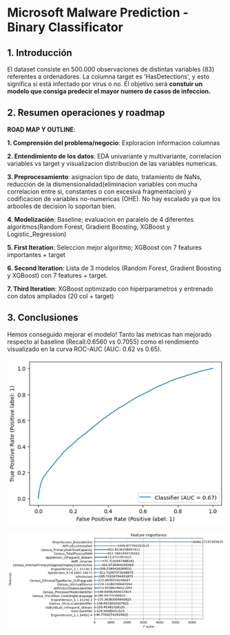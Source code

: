# Microsoft Malware Prediction - Binary Classificator

## **1. Introducción**
El dataset consiste en 500.000 observaciones de distintas variables (83) referentes a ordenadores. La columna target es 'HasDetections', y esto significa si está infectado por virus o no. El objetivo será **constuir un modelo que consiga predecir el mayor numero de casos de infeccion.**

## **2. Resumen operaciones y roadmap**

**ROAD MAP Y OUTLINE**: 

**1. Comprensión del problema/negocio**: Exploracion informacion columnas
    
**2. Entendimiento de los datos**: EDA univariante y multivariante, correlacion variables vs target y visualizacion distribucion de las variables numericas.
    
**3. Preprocesamiento**: asignacion tipo de dato, tratamiento de NaNs, reduccion de la dismensionalidad(eliminacion variables con mucha correlacion entre si, constantes o con excesiva fragmentacion) y codificacion de variables no-numericas (OHE). No hay escalado ya que los arbooles de decision lo soportan bien.
    
**4. Modelización**: Baseline; evaluacion en paralelo de 4 diferentes algoritmos(Random Forest, Gradient Boosting, XGBoost y Logistic_Regression)
    
**5. First Iteration**: Seleccion mejor algoritmo; XGBoost con 7 features importantes + target

**6. Second Iteration**: Lista de 3 modelos (Random Forest, Gradient Boosting y XGBoost) con 7 features + target.

**7. Third Iteration**: XGBoost optimizado con hiperparametros  y entrenado con datos ampliados (20 col + target)

## **3. Conclusiones** 

Hemos conseguido mejorar el modelo! Tanto las metricas han mejorado respecto al baseline (Recall:0.6560 vs 0.7055) como el rendimiento visualizado en la curva ROC-AUC (AUC: 0.62 vs 0.65).

![ROC_AUC Curve](roc.png)

![Feature Importance XGBoost](feature_importance.png)



